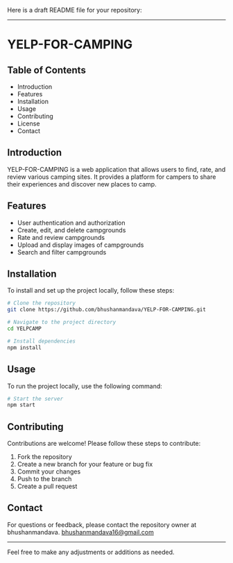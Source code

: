 Here is a draft README file for your repository:

---

# YELP-FOR-CAMPING

## Table of Contents
- Introduction
- Features
- Installation
- Usage
- Contributing
- License
- Contact

## Introduction
YELP-FOR-CAMPING is a web application that allows users to find, rate, and review various camping sites. It provides a platform for campers to share their experiences and discover new places to camp.

## Features
- User authentication and authorization
- Create, edit, and delete campgrounds
- Rate and review campgrounds
- Upload and display images of campgrounds
- Search and filter campgrounds

## Installation
To install and set up the project locally, follow these steps:

```sh
# Clone the repository
git clone https://github.com/bhushanmandava/YELP-FOR-CAMPING.git

# Navigate to the project directory
cd YELPCAMP

# Install dependencies
npm install
```

## Usage
To run the project locally, use the following command:

```sh
# Start the server
npm start
```

## Contributing
Contributions are welcome! Please follow these steps to contribute:

1. Fork the repository
2. Create a new branch for your feature or bug fix
3. Commit your changes
4. Push to the branch
5. Create a pull request


## Contact
For questions or feedback, please contact the repository owner at bhushanmandava.
bhushanmandava16@gmail.com

---

Feel free to make any adjustments or additions as needed.
